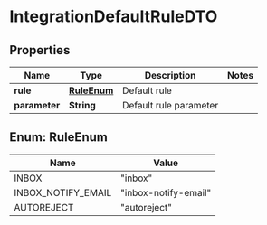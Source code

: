 # IntegrationDefaultRuleDTO

## Properties
Name | Type | Description | Notes
------------ | ------------- | ------------- | -------------
**rule** | [**RuleEnum**](#RuleEnum) | Default rule | 
**parameter** | **String** | Default rule parameter | 

<a name="RuleEnum"></a>
## Enum: RuleEnum
Name | Value
---- | -----
INBOX | &quot;inbox&quot;
INBOX_NOTIFY_EMAIL | &quot;inbox-notify-email&quot;
AUTOREJECT | &quot;autoreject&quot;
